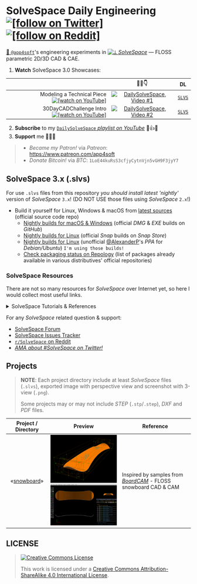 # SolveSpace Daily Engineering [![`[follow on Twitter]`](https://img.shields.io/twitter/follow/app4soft?style=social&logo=twitter)](https://twitter.com/search?q=solvespace%20OR%20%23dailysolvespace%20from%3Aapp4soft&f=live) [![[`follow on Reddit`]](https://img.shields.io/reddit/user-karma/combined/app4soft?style=social)](https://old.reddit.com/u/app4soft)

[👷 `@app4soft`](https://twitter.com/app4soft)'s engineering experiments in [![⟂](https://raw.githubusercontent.com/solvespace/solvespace/master/res/freedesktop/solvespace-24x24.png) *SolveSpace*](https://solvespace.com) — FLOSS parametric 2D/3D CAD &amp; CAE.

1. **Watch** SolveSpace 3.0 Showcases:

| | 🍿😎👇 | DL |
| ---: | :----: | :---: |
| Modeling a Technical Piece [![`[watch on YouTube]`](https://img.shields.io/youtube/views/1uZgUpjTg18?style=social&logo=youtube)](https://www.youtube.com/watch?v=1uZgUpjTg18&list=PL53gPqUkbj3JndwS2T410KTbBymaimbiD) | [![DailySolveSpace, Video #1](https://i.ytimg.com/vi/1uZgUpjTg18/mqdefault.jpg)](https://www.youtube.com/watch?v=1uZgUpjTg18&list=PL53gPqUkbj3JndwS2T410KTbBymaimbiD) | [`SLVS`](https://github.com/Symbian9/SolveSpace-Daily-Engineering/raw/master/cadtober/cadtober2020-day2.slvs) |
| 30DayCADChallenge Intro [![`[watch on YouTube]`](https://img.shields.io/youtube/views/KY95-xrbSNo?style=social&logo=youtube)](https://www.youtube.com/watch?v=KY95-xrbSNo&list=PL53gPqUkbj3JndwS2T410KTbBymaimbiD)| [![DailySolveSpace, Video #2](https://i.ytimg.com/vi/KY95-xrbSNo/mqdefault.jpg)](https://www.youtube.com/watch?v=KY95-xrbSNo&list=PL53gPqUkbj3JndwS2T410KTbBymaimbiD) | [`SLVS`](https://github.com/Symbian9/SolveSpace-Daily-Engineering/raw/master/30DayCADChallenge/30daycadchallenge-intro.slvs) |
  
2. **Subscribe** to my [`DailySolveSpace` *playlist on YouTube*](https://www.youtube.com/playlist?list=PL53gPqUkbj3JndwS2T410KTbBymaimbiD) 🔔👍💬
3. **Support** me 💸🔀🚀
  > - *Became my Patron!* via *Patreon*: https://www.patreon.com/app4soft
  > - *Donate Bitcoin!* via *BTC*: `1LoE44kuRsS3cfjyCytnVjn5vGH9F3jyY7`

## SolveSpace 3.x (.slvs)

For use `.slvs` files from this repository *you should install latest 'nightly'* version of *SolveSpace* `3.x`! (DO NOT USE those files using *SolveSpace* `2.x`!)

- Build it yourself for Linux, Windows & macOS from [latest sources](https://github.com/solvespace/solvespace/tree/master) (official source code repo)
  - [Nightly builds for macOS & Windows](https://github.com/solvespace/solvespace/releases/tag/edge) (official *DMG* & *EXE* builds on *GitHub*)
  - [Nightly builds for Linux](https://snapcraft.io/solvespace) (official *Snap* builds on *Snap Store*)
  - [Nightly builds for Linux](https://notesalexp.org) (unofficial [@AlexanderP](http://github.com/alexanderp)'s *PPA* for *Debian/Ubuntu*) `I'm using those builds!`
  - [Check packaging status on Repology](https://repology.org/project/solvespace/versions) (list of packages already available in various distributives' official repositories)

### SolveSpace Resources

There are not so many resources for *SolveSpace* over Internet yet, so here I would collect most useful links.

<details>
  <summary>SolveSpace Tutorials & References</summary>

*In English:*

- http://solvespace.com
  - http://solvespace.com/features.pl
  - http://solvespace.com/tutorial.pl
  - http://solvespace.com/ref.pl
  - http://solvespace.com/tech.pl
  - http://solvespace.com/examples.pl
- https://solvespace.readthedocs.io/en/latest/
- http://www.farwire.net/SolveSpace-LearningGuide.htm

*In Russian:*

- https://habr.com/ru/post/324160/
  - https://habr.com/ru/post/324514/
  - https://habr.com/ru/post/325770/
  - https://habr.com/ru/post/335962/
- http://www.craftingbe.org/CAD/solvespace_rises.html ([mirror](https://crafting.be/2017/08/solvespace-rises/))

</details>

For any *SolveSpace* related question & support: 

- [SolveSpace Forum](http://solvespace.com/forum.pl)
- [SolveSpace Issues Tracker](https://github.com/solvespace/solvespace/issues)
- [`r/SolveSpace` on Reddit](https://reddit.com/r/solvespace)
- [*AMA about #SolveSpace on Twitter!*](https://twitter.com/intent/tweet?text=Hey%2C+%40app4soft%2C+I+have+a+question+about+%23SolveSpace%3A)

## Projects

> **NOTE**: Each project directory include at least *SolveSpace* files (`.slvs`), exported image with perspective view  and screenshot with 3-view (`.png`).
>
> Some projects may or may not include *STEP* (`.stp`/`.step`), *DXF* and *PDF* files.

| Project / Directory | Preview | Reference |
| :----: | :----: | ---- |
| «[snowboard](./snowboard)» | <img src="./snowboard/snowboard-1-slvs3.png" width="256"> <img src="./snowboard/snowboard-2-slvs3.png" width="256"> | Inspired by samples from [*BoardCAM*](https://github.com/BoardCAM/BoardCAM) - FLOSS snowboard CAD & CAM |

## LICENSE

> [![Creative Commons License](https://i.creativecommons.org/l/by-sa/4.0/88x31.png)](http://creativecommons.org/licenses/by-sa/4.0/)
>
> This work is licensed under a <a rel="license" href="http://creativecommons.org/licenses/by-sa/4.0/">Creative Commons Attribution-ShareAlike 4.0 International License</a>.
